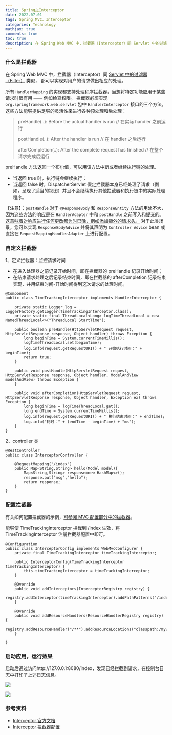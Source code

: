 ```yaml
---
title: Spring之Interceptor 
date: 2022.07.01 
tags: Spring MVC，Interceptor
categories: Technology  
mathjax: true 
comments: true
toc: true
description: 在 Spring Web MVC 中，拦截器（Interceptor）同 Servlet 中的过滤器（Filter） 类似，都可以实现对用户的请求做出相应的处理。
---
```


### 什么是拦截器
在 Spring Web MVC 中，拦截器（Interceptor）同 [Servlet 中的过滤器（Filter）](https://wyiyi.github.io/amber/2021/10/01/filter/) 类似，
都可以实现对用户的请求做出相应的处理。

所有 `HandlerMapping` 的实现都支持处理程序拦截器，当想将特定功能应用于某些请求时很有用 —— 例如检查权限。
拦截器必须实现 `org.springframework.web.servlet` 包中 `HandlerInterceptor` 接口的三个方法，
这些方法能够提供足够的灵活性来进行各种预处理和后处理：

> preHandle(..): Before the actual handler is run   // 在实际 handler 之前运行
>
> postHandle(..): After the handler is run  // 在 handler 之后运行
>
> afterCompletion(..): After the complete request has finished   // 在整个请求完成后运行

preHandle 方法返回一个布尔值，可以用该方法中断或者继续执行链的处理。
- 当返回 true 时，执行链会继续执行； 
- 当返回 false 时，DispatcherServlet 假定拦截器本身已经处理了请求（例如，呈现了适当的视图）并且不会继续执行其他拦截器和执行链中的实际处理程序。

【注意】：`postHandle` 对于 `@ResponseBody` 和 `ResponseEntity` 方法的用处不大，因为这些方法的响应是在 `HandlerAdapter` 中和 `postHandle` 之前写入和提交的。
[这意味着对响应进行任何更改都为时已晚，例如添加额外的请求头。](https://stackoverflow.com/questions/2030152/cannot-set-header-in-jsp-response-already-committed)
对于此类场景，您可以实现 `ResponseBodyAdvice` 并将其声明为 `Controller Advice` bean 或直接在 `RequestMappingHandlerAdapter` 上进行配置。


### 自定义拦截器

1、定义拦截器：监控请求时间

- 在进入处理器之前记录开始时间，即在拦截器的 preHandle 记录开始时间；
- 在结束请求处理之后记录结束时间，即在拦截器的 afterCompletion 记录结束实现，并用结束时间-开始时间得到这次请求的处理时间。

```
@Component
public class TimeTrackingInterceptor implements HandlerInterceptor {

    private static Logger log = LoggerFactory.getLogger(TimeTrackingInterceptor.class);
    private static final ThreadLocal<Long> logTimeThreadLocal = new NamedThreadLocal<>("ThreadLocal StartTime");

    public boolean preHandle(HttpServletRequest request, HttpServletResponse response, Object handler) throws Exception {
        long beginTime = System.currentTimeMillis();
        logTimeThreadLocal.set(beginTime);
        log.info(request.getRequestURI() + " 开始执行时间：" + beginTime);
        return true;
    }

    public void postHandle(HttpServletRequest request, HttpServletResponse response, Object handler, ModelAndView modelAndView) throws Exception {
    }

    public void afterCompletion(HttpServletRequest request, HttpServletResponse response, Object handler, Exception ex) throws Exception {
        long beginTime = logTimeThreadLocal.get();
        long endTime = System.currentTimeMillis();
        log.info(request.getRequestURI() + " 执行结束时间：" + endTime);
        log.info("耗时：" + (endTime - beginTime) + "ms");
    }
}
```
2、controller 类
```
@RestController
public class InterceptorController {

    @RequestMapping("/index")
    public Map<String,String> hello(Model model){
        Map<String,String> response=new HashMap<>();
        response.put("msg","hello");
        return response;
    }
}
```
### 配置拦截器
有关如何配置拦截器的示例，[可参阅 MVC 配置部分中的拦截器](https://docs.spring.io/spring-framework/docs/current/reference/html/web.html#mvc-config-interceptors)。

能够使 TimeTrackingInterceptor 拦截到 /index 生效，将 TimeTrackingInterceptor 注册拦截器配置中即可。

```
@Configuration
public class InterceptorConfig implements WebMvcConfigurer {
    private final TimeTrackingInterceptor timeTrackingInterceptor;

    public InterceptorConfig(TimeTrackingInterceptor timeTrackingInterceptor) {
        this.timeTrackingInterceptor = timeTrackingInterceptor;
    }

    @Override
    public void addInterceptors(InterceptorRegistry registry) {
        registry.addInterceptor(timeTrackingInterceptor).addPathPatterns("/index");
    }

    @Override
    public void addResourceHandlers(ResourceHandlerRegistry registry) {
        registry.addResourceHandler("/**").addResourceLocations("classpath:/my/");
    }

}
```
### 启动应用，运行效果

启动后通过访问http://127.0.0.1:8080/index，发现已经拦截到请求，在控制台日志中打印了上述日志信息。

![](https://wyiyi.github.io/amber/contents/interceptor/127001.png)

![](https://wyiyi.github.io/amber/contents/interceptor/log.png)

### 参考资料

* [Interceptor 官方文档](https://docs.spring.io/spring-framework/docs/current/reference/html/web.html#mvc-handlermapping-interceptor)
* [Interceptor 拦截器配置](https://docs.spring.io/spring-framework/docs/current/reference/html/web.html#mvc-config-interceptors)
